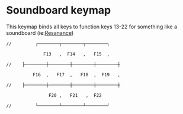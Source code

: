 # Soundboard keymap

This keymap binds all keys to function keys 13-22 for something like a
soundboard (ie:[Resanance](https://www.reddit.com/r/discordapp/comments/44ldc1/soundboard_for_discord/))
```
//         ┌────────┬────────┬────────┐

              F13   ,  F14   ,   F15  ,

//    ├────────┼────────┼────────┼────────┼

          F16  ,   F17  ,   F18  ,  F19   ,

//    ├────────┼────────┼────────┼────────┼

                F20 ,   F21   ,  F22

//         └────────┴────────┴────────┘
```
